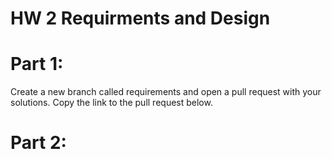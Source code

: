 # HW 2 Requirments and Design 


# Part 1:
Create a new branch called requirements and open a pull request with your solutions. Copy the link to the pull request below.

# Part 2:
